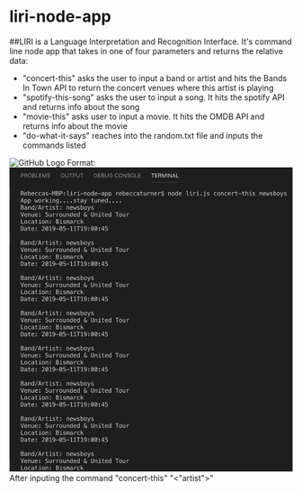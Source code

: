 # liri-node-app

##LIRI is a Language Interpretation and Recognition Interface. It's command line node app that takes in one of four parameters and returns the relative data:

* "concert-this" asks the user to input a band or artist and hits the Bands In Town API to return the concert venues where this artist is playing
* "spotify-this-song" asks the user to input a song. It hits the spotify API and returns info about the song
* "movie-this" asks user to input a movie. It hits the OMDB API and returns info about the movie
* "do-what-it-says" reaches into the random.txt file and inputs the commands listed

![GitHub Logo](/images/logo.png)
Format: ![Alt Text](images/concert-this-input.png)
After inputing the command "concert-this" "<"artist">"

